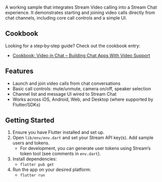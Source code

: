 A working sample that integrates Stream Video calling into a Stream Chat experience. It demonstrates starting and joining video calls directly from chat channels, including core call controls and a simple UI.

## Cookbook
Looking for a step‑by‑step guide? Check out the cookbook entry:

- [Cookbook: Video in Chat – Building Chat Apps With Video Support](https://getstream.io/video/docs/flutter/ui-cookbook/chat-with-video/)

## Features
- Launch and join video calls from chat conversations
- Basic call controls: mute/unmute, camera on/off, speaker selection
- Channel list and message UI wired to Stream Chat
- Works across iOS, Android, Web, and Desktop (where supported by Flutter/SDKs)

## Getting Started
1. Ensure you have Flutter installed and set up.
2. Open `lib/env/env.dart` and set your Stream API key(s). Add sample users and tokens.
   - For development, you can generate user tokens using Stream’s token tool (see comments in `env.dart`).
3. Install dependencies:
   - `flutter pub get`
4. Run the app on your desired platform:
   - `flutter run`
